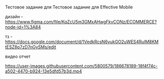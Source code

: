Тестовое задание для Тестовое задание для Effective Mobile

дизайн - https://www.figma.com/file/KqZcU5m3GMxAHwgFkvCONz/ECOMMERCE?node-id=1%3A84

тз - https://docs.google.com/document/d/1VedkRcsN6yukGO2uWES4RuIM8KMtESZ8p7zD7nGySMs/edit


видео отчет

https://user-images.githubusercontent.com/5800579/186678189-18f4f74c-a502-4470-b924-13e5dfd57b3d.mp4

